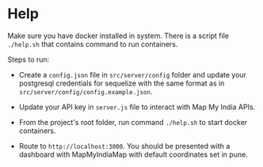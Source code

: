 # Help

Make sure you have docker installed in system. There is a script file `./help.sh` that contains command to run containers.

Steps to run:
- Create a `config.json` file in `src/server/config` folder and update your postgresql credentials for sequelize with the same format as in `src/server/config/config.example.json`.

- Update your API key in `server.js` file to interact with Map My India APIs.

- From the project's root folder, run command `./help.sh` to start docker containers.

- Route to `http://localhost:3000`. You should be presented with a dashboard with MapMyIndiaMap with default coordinates set in pune. 